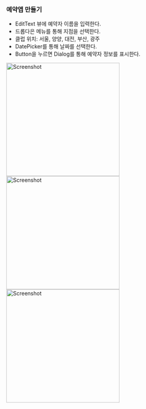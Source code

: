 ### 예약앱 만들기
* EditText 뷰에 예약자 이름을 입력한다.
* 드롭다은 메뉴를 통해 지점을 선택한다.
* 클럽 위치: 서울, 양양, 대전, 부산, 광주
* DatePicker를 통해 날짜를 선택한다.
* Button을 누르면 Dialog를 통해 예약자 정보를 표시한다.

<img src="https://github.com/user-attachments/assets/988c2478-dc5d-4666-94ef-a75476f351e9" alt="Screenshot" width="300"/>
<img src="https://github.com/user-attachments/assets/904ecc45-df63-4957-b0da-3e33dc0d8ea4" alt="Screenshot" width="300"/>
<img src="https://github.com/user-attachments/assets/7853842e-6f5b-402e-b9ce-adb3f24d870d" alt="Screenshot" width="300"/>

